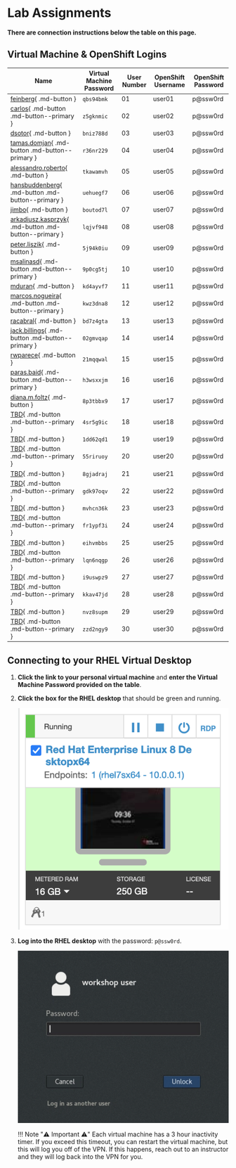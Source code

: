 # Lab Assignments

**There are connection instructions below the table on this page.**

## Virtual Machine & OpenShift Logins

| Name  | Virtual Machine Password | User Number | OpenShift Username | OpenShift Password |
|---|---|---|---|---|
| [feinberg](https://cloud.skytap.com/vms/5fc6d3b2e727e1012e4af599108a1fc5/desktops){ .md-button } | `qbs94bmk`  | 01 | user01 | p@ssw0rd |
| [carlos](https://cloud.skytap.com/vms/2b990c41310a59c5e9bb242ff329c841/desktops){ .md-button .md-button--primary } | `z5gknmic` |  02 | user02 | p@ssw0rd |
| [dsotor](https://cloud.skytap.com/vms/51d30678f242d33c0ab55a4f0c398935/desktops){ .md-button } | `bniz788d` |  03 | user03 | p@ssw0rd |
| [tamas.domjan](https://cloud.skytap.com/vms/b64c3912fef8a8fc315457ed59b84530/desktops){ .md-button .md-button--primary } | `r36nr229` |  04 | user04 | p@ssw0rd |
| [alessandro.roberto](https://cloud.skytap.com/vms/2f8c48e7bab03863676711f5bc12fb9a/desktops){ .md-button } | `tkawamvh` |  05 | user05 | p@ssw0rd |
| [hansbuddenberg](https://cloud.skytap.com/vms/79f35c7d1235928dcf490f1f2682f1d4/desktops){ .md-button .md-button--primary } | `uehuegf7` |  06 | user06 | p@ssw0rd |
| [jimbo](https://cloud.skytap.com/vms/50cd4983bf65e3e213df010f60b7e5a1/desktops){ .md-button } | `boutod7l` |  07 | user07 | p@ssw0rd |
| [arkadiusz.kasprzyk](https://cloud.skytap.com/vms/97fe2937a83374aa1993c9684aab1333/desktops){ .md-button .md-button--primary } |`lqjvf948`  |  08 | user08 | p@ssw0rd |
| [peter.liszik](https://cloud.skytap.com/vms/4f17ce67a941cf034a45ad0c3cc8ff24/desktops){ .md-button } | `5j94k0iu` |  09 | user09 | p@ssw0rd |
| [msalinasd](https://cloud.skytap.com/vms/61939e845b153ed9b636a5ac46b3f3b4/desktops){ .md-button .md-button--primary } | `9p0cg5tj` |  10 | user10 | p@ssw0rd |
| [mduran](https://cloud.skytap.com/vms/faa099af1476ac1f3d2f3a2eb1d84181/desktops){ .md-button } |`kd4ayvf7`|  11 | user11 | p@ssw0rd |
| [marcos.nogueira](https://cloud.skytap.com/vms/740c2f179d86c579e3a59d99f1217cbf/desktops){ .md-button .md-button--primary } | `kwz3dna8` |  12 | user12 | p@ssw0rd |
| [racabral](https://cloud.skytap.com/vms/893a8debe4126f35534a14f494948209/desktops){ .md-button } |  `bd7z4gta`|  13 | user13 | p@ssw0rd |
| [jack.billings](https://cloud.skytap.com/vms/0ca009fd245f9e61e8d9b0beaf3d2893/desktops){ .md-button .md-button--primary } | `02gmvqap` |  14 | user14 | p@ssw0rd |
| [rwparece](https://cloud.skytap.com/vms/99170853ba89a4c78f1e0aefdf70c64d/desktops){ .md-button } | `21mqqwal` |  15 | user15 | p@ssw0rd |
| [paras.baid](https://cloud.skytap.com/vms/8827875e4a75fa4c5c92f09c59daf380/desktops){ .md-button .md-button--primary } | `h3wsxxjm` |  16 | user16 | p@ssw0rd |
| [diana.m.foltz](https://cloud.skytap.com/vms/6a398ad901d217beaf08c26234475b23/desktops){ .md-button } | `8p3tbbx9` |  17 | user17 | p@ssw0rd |
| [TBD](https://cloud.skytap.com/vms/585ee557ecdcc246e00f857ec80d3108/desktops){ .md-button .md-button--primary } | `4sr5g9ic` |  18 | user18 | p@ssw0rd |
| [TBD](https://cloud.skytap.com/vms/ca95114e6dbfe3e169a76396117e9b0f/desktops){ .md-button } | `1dd62qd1` |  19 | user19 | p@ssw0rd |
| [TBD](https://cloud.skytap.com/vms/3ff8d7c37d82eed880a6a48803d5daab/desktops){ .md-button .md-button--primary } | `55riruoy` |  20 | user20 | p@ssw0rd |
| [TBD](https://cloud.skytap.com/vms/5a6caf85774c12fa9e5ec97ac3089768/desktops){ .md-button } | `8gjadraj` |  21 | user21 | p@ssw0rd |
| [TBD](https://cloud.skytap.com/vms/ca92d9b04cf3506cfdab530ee3cc5066/desktops){ .md-button .md-button--primary } | `gdk97oqv` |  22 | user22 | p@ssw0rd |
| [TBD](https://cloud.skytap.com/vms/d6ac7c7cd053b827b9537d43d24e2b22/desktops){ .md-button } | `mvhcn36k` |  23 | user23 | p@ssw0rd |
| [TBD](https://cloud.skytap.com/vms/bd0735ba7ef62a14b80e3f9caee5ce44/desktops){ .md-button .md-button--primary } | `fr1ypf3i` |  24 | user24 | p@ssw0rd |
| [TBD](https://cloud.skytap.com/vms/0c2b5f2b854061096b3659b8981544ec/desktops){ .md-button } | `eihvmbbs` |  25 | user25 | p@ssw0rd |
| [TBD](https://cloud.skytap.com/vms/d8aaa510a987b710aa6b2c94655711f4/desktops){ .md-button .md-button--primary } | `lqn6nqgp` |  26 | user26 | p@ssw0rd |
| [TBD](https://cloud.skytap.com/vms/1a7b69664a1ff0dfbdea26b59136d17c/desktops){ .md-button } | `i9uswpz9` |  27 | user27 | p@ssw0rd |
| [TBD](https://cloud.skytap.com/vms/b57f5edfee98907722182c7f694c7827/desktops){ .md-button .md-button--primary } | `kkav47jd` |  28 | user28 | p@ssw0rd |
| [TBD](https://cloud.skytap.com/vms/3dcbdb9c2c883b7492fd8e4909ded882/desktops){ .md-button } | `nvz8supm` |  29 | user29 | p@ssw0rd |
| [TBD](https://cloud.skytap.com/vms/f39ebe5de1946045a83dae506fffde18/desktops){ .md-button .md-button--primary } | `zzd2ngy9` |  30 | user30 | p@ssw0rd |

## Connecting to your RHEL Virtual Desktop

1. **Click the link to your personal virtual machine** and **enter the Virtual Machine Password provided on the table**.

1. **Click the box for the RHEL desktop** that should be green and running.

    ![rhel-running](images/rhel-running.png)

1. **Log into the RHEL desktop** with the password: `p@ssw0rd`.

    ![rhel-login](images/rhel-login.png)

    !!! Note ":warning: Important :warning:"
        Each virtual machine has a 3 hour inactivity timer. If you exceed this timeout, you can restart the virtual machine, but this will log you off of the VPN. If this happens, reach out to an instructor and they will log back into the VPN for you.
